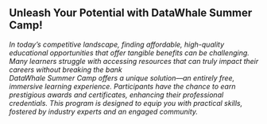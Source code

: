 ## Unleash Your Potential with DataWhale Summer Camp!
*In today’s competitive landscape, finding affordable, high-quality educational opportunities that offer tangible benefits can be challenging. Many learners struggle with accessing resources that can truly impact their careers without breaking the bank*  
*DataWhale Summer Camp offers a unique solution—an entirely free, immersive learning experience. Participants have the chance to earn prestigious awards and certificates, enhancing their professional credentials. This program is designed to equip you with practical skills, fostered by industry experts and an engaged community.*

